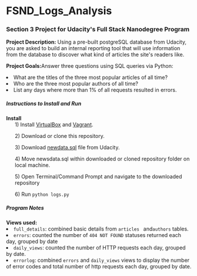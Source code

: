 <h1>FSND_Logs_Analysis</h1>
<h3>Section 3 Project for Udacity's Full Stack Nanodegree Program</h3>

<b>Project Description:</b> Using a pre-built postgreSQL database from Udacity, you are asked to build an internal reporting tool that will use information from the database to discover what kind of articles the site's readers like.

<b>Project Goals:</b>Answer three questions using SQL queries via Python:
<li>What are the titles of the three most popular articles of all time?
<li>Who are the three most popular authors of all time?
<li>List any days where more than 1% of all requests resulted in errors.

<h5>Instructions to Install and Run</h5>
<b>Install</b>
<ul>1) Install <a href="https://www.virtualbox.org/">VirtualBox</a> and <a href="https://www.vagrantup.com/">Vagrant</a>.</ul>
<ul>2) Download or clone this repository.</ul>
<ul>3) Download <a href="https://d17h27t6h515a5.cloudfront.net/topher/2016/August/57b5f748_newsdata/newsdata.zip">newdata.sql</a> file from Udacity.</ul>
<ul>4) Move newsdata.sql within downloaded or cloned repository folder on local machine.</ul>
<ul>5) Open Terminal/Command Prompt and navigate to the downloaded repository</ul>
<ul>6) Run <code>python logs.py</code></ul>

<h5>Program Notes</h5>
<b>Views used:</b>
<li><code>full_details</code>: combined basic details from <code>articles </code> and<code>authors</code> tables.</li>
<li><code>errors</code>: counted the number of <code>404 NOT FOUND</code> statuses returned each day, grouped by date</li>
<li><code>daily_views</code>: counted the number of HTTP requests each day, grouped by date.</li>
<li><code>errorlog</code>: combined <code>errors</code> and <code>daily_views</code> views to display the number of error codes and total number of http requests each day, grouped by date.

